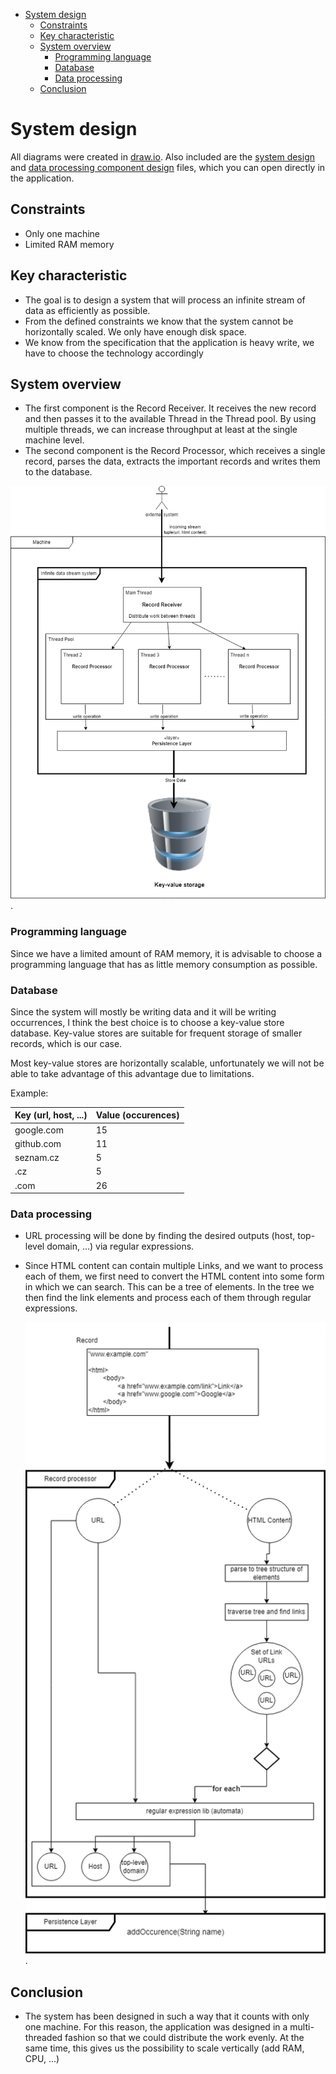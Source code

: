 - [System design](#system-design)
    * [Constraints](#constraints)
    * [Key characteristic](#key-characteristic)
    * [System overview](#system-overview)
        + [Programming language](#programming-language)
        + [Database](#database)
        + [Data processing](#data-processing)
    * [Conclusion](#conclusion)

# System design

All diagrams were created in [draw.io](https://draw.io/). Also included are
the [system design](infinite_data_stream_system.drawio) and [data processing component design](record_processor.drawio) files,
which
you can open directly in the application.

## Constraints

- Only one machine
- Limited RAM memory

## Key characteristic

- The goal is to design a system that will process an infinite stream of data as efficiently as possible.
- From the defined constraints we know that the system cannot be horizontally scaled. We only have enough disk space.
- We know from the specification that the application is heavy write, we have to choose the technology accordingly

## System overview

- The first component is the Record Receiver. It receives the new record and then passes it to the available Thread in
  the Thread pool. By using multiple threads, we can increase throughput at least at the single machine level.
- The second component is the Record Processor, which receives a single record, parses the data, extracts the important
  records and writes them to the database.

![system overview image](infinite_data_stream_system.drawio.png "System design of infinite data stream system").

### Programming language

Since we have a limited amount of RAM memory, it is advisable to choose a programming language that has as little
memory consumption as possible.

### Database

Since the system will mostly be writing data and it will be writing occurrences, I think the best choice is to choose a
key-value store database. Key-value stores are suitable for frequent storage of smaller records, which is our case.

Most key-value stores are horizontally scalable, unfortunately we will not be able to take advantage of this advantage
due to limitations.

Example:

| Key (url, host, ...) 	 | Value (occurences) 	 |
|------------------------|----------------------|
| google.com           	 | 15                 	 |
| github.com           	 | 11                 	 |
| seznam.cz            	 | 5                  	 |
| .cz                  	 | 5                  	 |
| .com                 	 | 26                 	 |

### Data processing

- URL processing will be done by finding the desired outputs (host, top-level domain, ...) via regular expressions.
- Since HTML content can contain multiple Links, and we want to process each of them, we first need to convert the HTML
  content into some form in which we can search. This can be a tree of elements. In the tree we then find the link
  elements and process each of them through regular expressions.

  ![data processing of urls](record_processor.png "Data processign of URLs").

## Conclusion

- The system has been designed in such a way that it counts with only one machine. For this reason, the application was
  designed in a multi-threaded fashion so that we could distribute the work evenly. At the same time, this gives us the
  possibility to scale vertically (add RAM, CPU, ...)